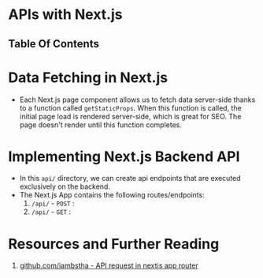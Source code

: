 # APIs with Next.js

## Table Of Contents

# Data Fetching in Next.js

- Each Next.js page component allows us to fetch data server-side thanks to a function called `getStaticProps`. When this function is called, the initial page load is rendered server-side, which is great for SEO. The page doesn't render until this function completes.

# Implementing Next.js Backend API

- In this `api/` directory, we can create api endpoints that are executed exclusively on the backend.
- The Next.js App contains the following routes/endpoints:
  1. `/api/` - `POST` :
  2. `/api/` - `GET` :

# Resources and Further Reading

1. [github.com/iambstha - API request in nextjs app router](https://github.com/iambstha/blog-post-request-nextjs-app-router/tree/master)
